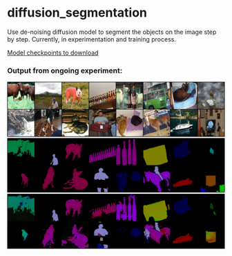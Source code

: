 # diffusion_segmentation
Use de-noising diffusion model to segment the objects on the image step by step.
Currently, in experimentation and training process.

[Model checkpoints to download](https://drive.google.com/drive/folders/18pPK4EkeSxQ2-VMhLBbJQ37S8FOVI4DY?usp=sharing)

### Output from ongoing experiment:

![1](./keep/image.png)
![2](./keep/mask.png)
![3](./keep/pred.png)
